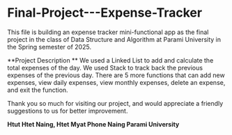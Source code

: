 # Final-Project---Expense-Tracker
This file is building an expense tracker mini-functional app as the final project in the class of Data Structure and Algorithm at Parami University in the Spring semester of 2025. 

**Project Description **
We used a Linked List to add and calculate the total expenses of the day.
We used Stack to track back the previous expenses of the previous day. 
There are 5 more functions that can add new expenses, view daily expenses, view monthly expenses, delete an expense, and exit the function.

Thank you so much for visiting our project, and would appreciate a friendly suggestions to us for better improvement. 

**Htut Htet Naing, Htet Myat Phone Naing
Parami University**
